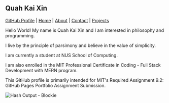 <!DOCTYPE html>
<html lang="en">

<head>
  <meta charset="UTF-8">
  <meta name="viewport" content="width=device-width, initial-scale=1.0">
</head>
  
<body>
  <h2>Quah Kai Xin</h2>
  
  <p><a href="https://github.com/tagitables" target="_blank">GitHub Profile</a> |
  <a href="https://tagitables.github.io/home.html" target="_blank">Home</a> |
  <a href="https://tagitables.github.io/about.html" target="_blank">About</a> |
  <a href="https://tagitables.github.io/contact.html" target="_blank">Contact</a> |
  <a href="https://tagitables.github.io/projects.html" target="_blank">Projects</a>
        
  <p>Hello World! My name is Quah Kai Xin and I am interested in philosophy and programming.</p>
  <p>I live by the principle of parsimony and believe in the value of simplicity.</p>
  <p>I am currently a student at NUS School of Computing.</p>
  <p>I am also enrolled in the MIT Professional Certificate in Coding - Full Stack Development with MERN program.</p> 
  <p>This GitHub profile is primarily intended for MIT's Required Assignment 9.2: GitHub Pages Portfolio Assignment Submission.</p>

  ![Hash Output - Blockie](https://github.com/user-attachments/assets/d0ddd209-081f-4541-b92c-3d7352c83d0b)
  
</body>
</html>
